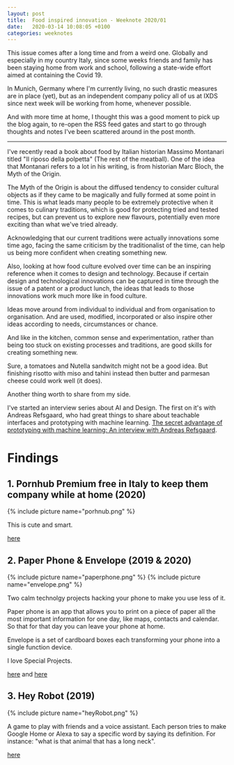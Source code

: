 ```yaml
---
layout: post
title:  Food inspired innovation - Weeknote 2020/01
date:   2020-03-14 10:08:05 +0100
categories: weeknotes
---
```


This issue comes after a long time and from a weird one. Globally and especially in my country Italy, since some weeks friends and family has been staying home from work and school, following a state-wide effort aimed at containing the Covid 19.

In Munich, Germany where I'm currently living, no such drastic measures are in place (yet), but as an independent company policy all of us at IXDS since next week will be working from home, whenever possible.

And with more time at home, I thought this was a good moment to pick up the blog again, to re-open the RSS feed gates and start to go through thoughts and notes I've been scattered around in the post month.

---

I've recently read a book about food by Italian historian Massimo Montanari titled "Il riposo della polpetta" (The rest of the meatball). One of the idea that Montanari refers to a lot in his writing, is from historian Marc Bloch, the Myth of the Origin.

The Myth of the Origin is about the diffused tendency to consider cultural objects as if they came to be magically and fully formed at some point in time. This is what leads many people to be extremely protective when it comes to culinary traditions, which is good for protecting tried and tested recipes, but can prevent us to explore new flavours, potentially even more exciting than what we've tried already.

Acknowledging that our current traditions were actually innovations some time ago, facing the same criticism by the traditionalist of the time, can help us being more confident when creating something new.

Also, looking at how food culture evolved over time can be an inspiring reference when it comes to design and technology. Because if certain design and technological innovations can be captured in time through the issue of a patent or a product lunch, the ideas that leads to those innovations work much more like in food culture.

Ideas move around from individual to individual and from organisation to organisation. And are used, modified, incorporated or also inspire other ideas according to needs, circumstances or chance.


And like in the kitchen, common sense and experimentation, rather than being too stuck on existing processes and traditions, are good skills for creating something new.

Sure, a tomatoes and Nutella sandwitch might not be a good idea. But finishing risotto with miso and tahini instead then butter and parmesan cheese could work well (it does).


Another thing worth to share from my side.

I've started an interview series about AI and Design. The first on it's with Andreas Refsgaard, who had great things to share about teachable interfaces and prototyping with machine learning. [The secret advantage of prototyping with machine learning: An interview with Andreas Refsgaard](https://medium.com/me/stats/post/76faa6c0d063).







# Findings

## 1. Pornhub Premium free in Italy to keep them company while at home (2020)

{% include picture name="porhnub.png" %}

This is cute and smart.

[here](https://thenextweb.com/shareables/2020/03/12/pornhub-free-italy-coronavirus/)


## 2. Paper Phone & Envelope (2019 & 2020)

{% include picture name="paperphone.png" %}
{% include picture name="envelope.png" %}

Two calm technolgy projects hacking your phone to make you use less of it.

Paper phone is an app that allows you to print on a piece of paper all the most important information for one day, like maps, contacts and calendar. So that for that day you can leave your phone at home.

Envelope is a set of cardboard boxes each transforming your phone into a single function device.

I love Special Projects.

[here](https://specialprojects.studio/project/paper-phone/) and
[here](https://specialprojects.studio/project/envelope/)

## 3. Hey Robot (2019)

{% include picture name="heyRobot.png" %}

A game to play with friends and a voice assistant. Each person tries to make Google Home or Alexa to say a specific word by saying its definition. For instance: "what is that animal that has a long neck".


[here](https://everybodyhousegames.com/heyrobot.html)
